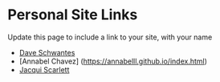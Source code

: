 # Personal Site Links

Update this page to include a link to your site, with your name

- [Dave Schwantes](http://dinosaurseateverybody.com/)
- [Annabel Chavez] (https://annabelll.github.io/index.html)
- [Jacqui Scarlett](https://jmscarlett715.github.io/my_first_website/index.html)
